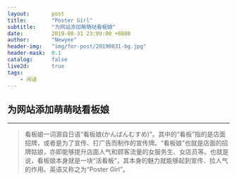 ```yaml
---
layout:       post
title:        "Poster Girl"
subtitle:     "为网站添加萌萌哒看板娘"
date:         2019-08-31 23:09:00 +0800
author:       "Newyee"
header-img:   "img/for-post/20190831-bg.jpg"
header-mask:  0.1
catalog:      false
live2d:       true
tags:
    - 闲话
---
```


## 为网站添加萌萌哒看板娘

- - - - -
> 看板娘一词源自日语“看板娘(かんばんむすめ)”。其中的“看板”指的是店面招牌，或者是为了宣传、打广告而制作的宣传牌。“看板娘”也就是店面的招牌姑娘，亦即能够提升店面人气和顾客流量的女服务生、女店员等。也就是说，看板娘本身就是一块“活看板”，其本身的魅力就能够起到宣传、拉人气的作用。英语又称之为“Poster Girl”。


